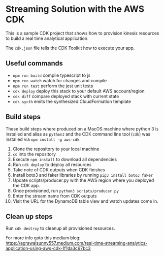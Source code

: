 # Streaming Solution with the AWS CDK

This is a sample CDK project that shows how to provision kinesis resources to build a real time analytical application.

The `cdk.json` file tells the CDK Toolkit how to execute your app.

## Useful commands

 * `npm run build`   compile typescript to js
 * `npm run watch`   watch for changes and compile
 * `npm run test`    perform the jest unit tests
 * `cdk deploy`      deploy this stack to your default AWS account/region
 * `cdk diff`        compare deployed stack with current state
 * `cdk synth`       emits the synthesized CloudFormation template

## Build steps

These build steps where produced on a MacOS machine where python 3 is installed and alias as `python3` and the CDK command line tool (`cdk`) was installed via `npm install -g aws-cdk`

1. Clone the repository to your local machine
2. `cd` into the repository
3. Execute `npm install` to download all dependencies
4. Run `cdk deploy` to deploy all resources
5. Take note of CDK outputs when CDK finishes
6. Install boto3 and faker libraries by running `pip3 install boto3 faker`
7. Update scripts/producer.py with the AWS region where you deployed the CDK app.
8. Once provisioned, run `python3 scripts/producer.py`
9. Enter the stream name from CDK outputs
10. Visit the URL for the DynamoDB table view and watch updates come in.

## Clean up steps

Run `cdk destroy` to cleanup all provisioned resources.


For more info goto this medium blog:
https://agrawalsunny557.medium.com/real-time-streaming-analytics-application-using-aws-cdk-1f1da3c67bc3 

